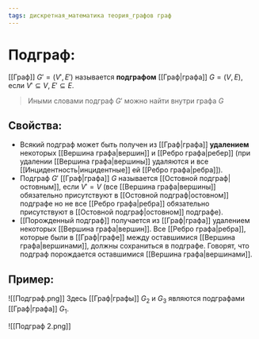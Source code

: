 ```yaml
---
tags: дискретная_математика теория_графов граф
---
```

# Подграф:
[[Граф]] $G' = (V', E')$ называется **подграфом** [[Граф|графа]] $G = (V, E)$, если $V' \subseteq V, \; E' \subseteq E$.
> Иными словами подграф $G'$ можно найти внутри графа $G$
## Свойства:
* Всякий подграф может быть получен из [[Граф|графа]] **удалением** некоторых [[Вершина графа|вершин]] и [[Ребро графа|ребер]] (при удалении [[Вершина графа|вершины]] удаляются и все [[Инцидентность|инцидентные]] ей [[Ребро графа|ребра]]).
* Подграф $G'$ [[Граф|графа]] $G$ называется [[Остовной подграф|остовным]], если $V' = V$ (все [[Вершина графа|вершины]] обязательно присутствуют в [[Остовной подграф|остовном]] подграфе но не все [[Ребро графа|ребра]] обязательно присутствуют в [[Остовной подграф|остовном]] подграфе).
* [[Порожденный подграф]] получается из [[Граф|графа]] удалением некоторых [[Вершина графа|вершин]]. Все [[Ребро графа|ребра]], которые были в [[Граф|графе]] между оставшимися [[Вершина графа|вершинами]], должны сохраниться в подграфе. Говорят, что подграф порождается оставшимися [[Вершина графа|вершинами]].
## Пример:
![[Подграф.png]]
Здесь [[Граф|графы]] $G_2$ и $G_3$ являются подграфами [[Граф|графа]] $G_1$.

![[Подграф 2.png]]